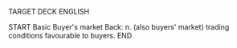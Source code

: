 TARGET DECK
ENGLISH

START
Basic
Buyer's market
Back: n. (also buyers' market) trading conditions favourable to buyers.
END
